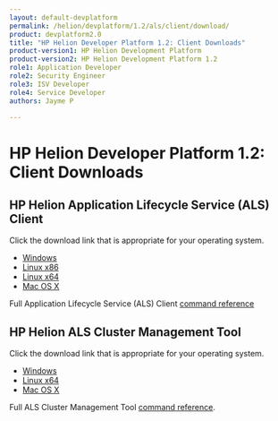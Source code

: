 ```yaml
---
layout: default-devplatform
permalink: /helion/devplatform/1.2/als/client/download/
product: devplatform2.0
title: "HP Helion Developer Platform 1.2: Client Downloads"
product-version1: HP Helion Development Platform
product-version2: HP Helion Development Platform 1.2
role1: Application Developer
role2: Security Engineer
role3: ISV Developer 
role4: Service Developer
authors: Jayme P

---
```

<!--PUBLISHED-->
# HP Helion Developer Platform 1.2: Client Downloads


## HP Helion Application Lifecycle Service (ALS) Client 

Click the download link that is appropriate for your operating system. 

* [Windows](http://clients.als.hpcloud.com/helion-1.2.0-win32-ix86.zip) 
* [Linux x86](http://clients.als.hpcloud.com/helion-1.2.0-linux-glibc2.3-ix86.zip)
* [Linux x64](http://clients.als.hpcloud.com/helion-1.2.0-linux-glibc2.3-x86_64.zip)
* [Mac OS X](http://clients.als.hpcloud.com/helion-1.2.0-macosx10.5-i386-x86_64.zip) 

Full Application Lifecycle Service (ALS) Client [command reference](/helion/devplatform/1.2/als/user/reference/client-ref/)

## HP Helion ALS Cluster Management Tool 

Click the download link that is appropriate for your operating system.

* [Windows](http://clients.als.hpcloud.com/cf-mgmt-1.2.0-windows-x86_64.zip)
* [Linux x64](http://clients.als.hpcloud.com/cf-mgmt-1.2.0-linux-x86_64.zip)
* [Mac OS X](http://clients.als.hpcloud.com/cf-mgmt-1.2.0-osx-x86_64.zip) 

Full ALS Cluster Management Tool [command reference](/helion/devplatform/1.2/als/client/reference/).







